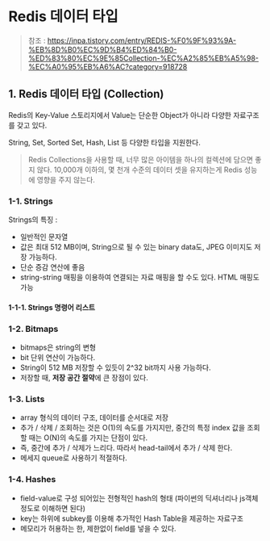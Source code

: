 # Redis 데이터 타입

> 참조 : https://inpa.tistory.com/entry/REDIS-%F0%9F%93%9A-%EB%8D%B0%EC%9D%B4%ED%84%B0-%ED%83%80%EC%9E%85Collection-%EC%A2%85%EB%A5%98-%EC%A0%95%EB%A6%AC?category=918728

## 1. Redis 데이터 타입 (Collection)

Redis의 Key-Value 스토리지에서 Value는 단순한 Object가 아니라 다양한 자료구조를 갖고 있다.

String, Set, Sorted Set, Hash, List 등 다양한 타입을 지원한다.

> Redis Collections을 사용할 때, 너무 많은 아이템을 하나의 컬렉션에 담으면 좋지 않다. 10,000개 이하의, 몇 천개 수준의 데이터 셋을 유지하는게 Redis 성능에 영향을 주지 않는다.


### 1-1. Strings

Strings의 특징 :

* 일반적인 문자열
* 값은 최대 512 MB이며, String으로 될 수 있는 binary data도, JPEG 이미지도 저장 가능하다.
* 단순 증감 연산에 좋음
* string-string 매핑을 이용하여 연결되는 자료 매핑을 할 수도 있다. HTML 매핑도 가능

#### 1-1-1. Strings 명령어 리스트



### 1-2. Bitmaps

* bitmaps은 string의 변형
* bit 단위 연산이 가능하다.
* String이 512 MB 저장할 수 있듯이 2^32 bit까지 사용 가능하다.
* 저장할 때, **저장 공간 절약**에 큰 장점이 있다.


### 1-3. Lists

* array 형식의 데이터 구조, 데이터를 순서대로 저장
* 추가 / 삭제 / 조회하는 것은 O(1)의 속도를 가지지만, 중간의 특정 index 값을 조회할 때는 O(N)의 속도를 가지는 단점이 있다.
* 즉, 중간에 추가 / 삭제가 느리다. 따라서 head-tail에서 추가 / 삭제 한다.
* 메세지 queue로 사용하기 적절하다.


### 1-4. Hashes

* field-value로 구성 되어있는 전형적인 hash의 형태 (파이썬의 딕셔너리나 js객체 정도로 이해하면 된다)
* key는 하위에 subkey를 이용해 추가적인 Hash Table을 제공하는 자료구조
* 메모리가 허용하는 한, 제한없이 field를 넣을 수 있다.


